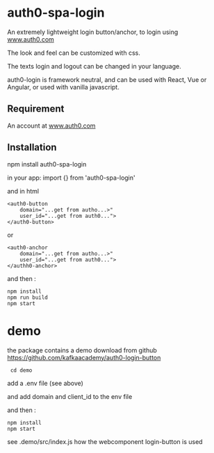 # auth0-spa-login 

An extremely lightweight login button/anchor, to login using www.auth0.com

The look and feel can be customized with css.

The texts login and logout can be changed in your language.

auth0-login is framework neutral, and can be used with React, Vue or Angular, or used with vanilla javascript.

## Requirement

An account at www.auth0.com

## Installation

npm install auth0-spa-login

in your app:
import {} from 'auth0-spa-login'
 
and in html

    <auth0-button
        domain="...get from autho...>" 
        user_id="...get from auth0...">
    </auth0-button>
 
 or

    <auth0-anchor
        domain="...get from autho...>" 
        user_id="...get from auth0...">
    </authh0-anchor>
    
 and then :

 
    npm install
    npm run build
    npm start

# demo

the package contains a demo
download from github https://github.com/kafkaacademy/auth0-login-button

` cd demo`

add a .env file (see above)

and add domain and client_id to the env file

and then :
 
    npm install
    npm start


see .demo/src/index.js how the webcomponent login-button is used
